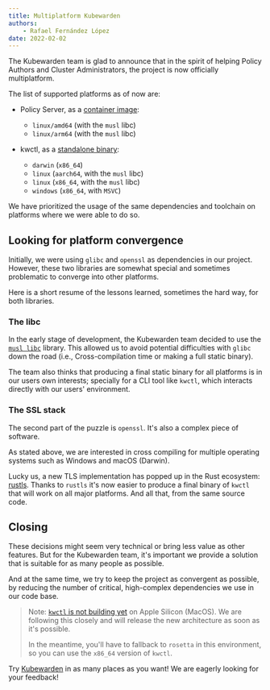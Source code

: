 ```yaml
---
title: Multiplatform Kubewarden
authors:
    - Rafael Fernández López
date: 2022-02-02
---
```


The Kubewarden team is glad to announce that in the spirit of helping
Policy Authors and Cluster Administrators, the project is now
officially multiplatform.

The list of supported platforms as of now are:

- Policy Server, as a [container image](https://github.com/kubewarden/policy-server/pkgs/container/policy-server):
  - `linux/amd64` (with the `musl` libc)
  - `linux/arm64` (with the `musl` libc)

- kwctl, as a [standalone binary](https://github.com/kubewarden/kwctl/releases):
  - `darwin` (`x86_64`)
  - `linux` (`aarch64`, with the `musl` libc)
  - `linux` (`x86_64`, with the `musl` libc)
  - `windows` (`x86_64`, with `MSVC`)

We have prioritized the usage of the same dependencies and toolchain
on platforms where we were able to do so.

## Looking for platform convergence

Initially, we were using `glibc` and `openssl` as dependencies in our
project. However, these two libraries are somewhat special and
sometimes problematic to converge into other platforms.

Here is a short resume of the lessons learned, sometimes the hard way,
for both libraries.

### The libc

In the early stage of development, the Kubewarden team decided to use the [`musl libc`](https://musl.libc.org/) library.
This allowed us to avoid potential difficulties with `glibc` down the road (i.e., Cross-compilation time or making a full static binary).

The team also thinks that producing a final static binary for all platforms is in our users own interests; specially for a CLI tool like `kwctl`, which interacts directly with our users' environment.

### The SSL stack

The second part of the puzzle is `openssl`. It's also a complex piece
of software.

As stated above, we are interested in cross compiling for multiple
operating systems such as Windows and macOS (Darwin).

Lucky us, a new TLS implementation has popped up in the Rust
ecosystem: [rustls](https://github.com/rustls/rustls). Thanks to
`rustls` it's now easier to produce a final binary of `kwctl` that
will work on all major platforms. And all that, from the same source
code.

## Closing

These decisions might seem very technical or bring less
value as other features. But for the Kubewarden team, it's important
we provide a solution that is suitable for as many people as
possible.

And at the same time, we try to keep the project as convergent as
possible, by reducing the number of critical, high-complex
dependencies we use in our code base.

> Note: [`kwctl` is not building
> yet](https://github.com/kubewarden/kwctl/issues/124) on Apple
> Silicon (MacOS). We are following this closely and will release the
> new architecture as soon as it's possible.
>
> In the meantime, you'll have to fallback to `rosetta` in this
> environment, so you can use the `x86_64` version of `kwctl`.

Try [Kubewarden](https://docs.kubewarden.io/quick-start.html) in as
many places as you want! We are eagerly looking for your feedback!
